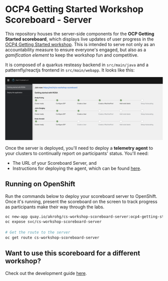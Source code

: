 # OCP4 Getting Started Workshop Scoreboard - Server
This repository houses the server-side components for the **OCP Getting Started scoreboard**, which displays live updates of user progress in the [OCP4 Getting Started workshop](https://demo.redhat.com/catalog?search=ocp4+getting&item=babylon-catalog-prod%2Fsandboxes-gpte.ocp4-getting-started-wksp.prod). This is intended to serve not only as an accountability measure to ensure everyone's engaged, but also as a *gamification element* to keep the workshop fun and competitive.

It is composed of a quarkus resteasy backend in `src/main/java` and a patternfly/reactjs frontend in `src/main/webapp`. It looks like this:

![Server View](images/server_view.png)

Once the server is deployed, you'll need to deploy a **telemetry agent** to your clusters to continually report on participants' status. You'll need:
* The URL of your Scoreboard Server, and
* Instructions for deploying the agent, which can be found [here](https://github.com/andykrohg/cs-workshop-scoreboard-client/tree/ocp4-getting-started#ocp4-getting-started-workshop-scoreboard---client).

## Running on OpenShift
Run the commands below to deploy your scoreboard server to OpenShift. Once it's running, present the scoreboard on the screen to track progress as participants make their way through the labs.
```bash
oc new-app quay.io/akrohg/cs-workshop-scoreboard-server:ocp4-getting-started
oc expose svc/cs-workshop-scoreboard-server

# Get the route to the server
oc get route cs-workshop-scoreboard-server
```

## Want to use this scoreboard for a different workshop?
Check out the development guide [here](DEVELOPMENT.md).
